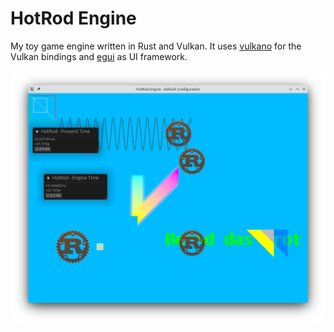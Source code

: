 # HotRod Engine

My toy game engine written in Rust and Vulkan.
It uses [vulkano](https://crates.io/crates/vulkano) for the Vulkan bindings and [egui](https://crates.io/crates/egui) as UI framework.

[![example](examples/main.png)](examples/main/main.rs)
